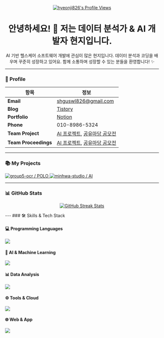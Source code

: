 <div align="center">
  <a href="https://github.com/hyeonji826">
    <img src="https://komarev.com/ghpvc/?username=hyeonji826&label=Profile%20views&color=0e75b6&style=flat" alt="hyeonji826's Profile Views" />
  </a>
  
  # 안녕하세요! 👋 저는 데이터 분석가 & AI 개발자 현지입니다.

  AI 기반 헬스케어 소프트웨어 개발에 관심이 많은 현지입니다.
  데이터 분석과 코딩을 배우며 꾸준히 성장하고 있어요.
  함께 소통하며 성장할 수 있는 분들을 환영합니다! ✨
</div>

---

### 📌 Profile

| **항목** | **정보** |
|------------------|-----------|
| **Email** | shguswl826@gmail.com |
| **Blog** | [Tistory](https://hyeonji826.tistory.com/) |
| **Portfolio** | [Notion](https://www.notion.so/2457cdb288bf808d8cebde7886b5532b?source=copy_link/) |
| **Phone** | 010-8986-5324 |
| **Team Project** | [AI 프로젝트](https://github.com/group5-ocr), [공유마당 공모전](https://github.com/minhwa-studio) |
| **Team Proceedings** | [AI 프로젝트](https://www.notion.so/24ca304ac11280cdb6e1fa0952c846dc?source=copy_link), [공유마당 공모전](https://www.notion.so/Minhwa-Studio-2547cdb288bf80e7a18ee507a07335aa?source=copy_link) |

---

### 📚 My Projects

<p align="left">
  <a href="https://github.com/group5-ocr/POLO" target="_blank">
    <img src="https://github-readme-stats.vercel.app/api/pin/?username=group5-ocr&repo=POLO&theme=transparent&show_owner=true" alt="group5-ocr / POLO" />
  </a>
  <a href="https://github.com/minhwa-studio/AI" target="_blank">
    <img src="https://github-readme-stats.vercel.app/api/pin/?username=minhwa-studio&repo=AI&theme=transparent&show_owner=true" alt="minhwa-studio / AI" />
  </a>
</p>

---
### 📊 GitHub Stats

<p align="center">
  <a href="https://github.com/hyeonji826">
    <img src="https://github-readme-streak-stats.herokuapp.com/?user=hyeonji826&theme=dark" alt="GitHub Streak Stats" />
  </a>
</p>
---
### 🛠️ Skills & Tech Stack

#### 💻 Programming Languages
<p>
  <img src="https://skillicons.dev/icons?i=python,js,java,r,sql" />
</p>

#### 🤖 AI & Machine Learning
<p>
  <img src="https://skillicons.dev/icons?i=pytorch,tensorflow,scikitlearn,fastapi,git,github" />
</p>

#### 📊 Data Analysis
<p>
  <img src="https://skillicons.dev/icons?i=pandas,numpy,mongodb,mysql" />
</p>

#### ⚙️ Tools & Cloud
<p>
  <img src="https://skillicons.dev/icons?i=git,github,vscode,pycharm,aws,selenium" />
</p>

#### 🌐 Web & App
<p>
  <img src="https://skillicons.dev/icons?i=html,css,sass,react,nodejs,express,reactnative" />
</p>
